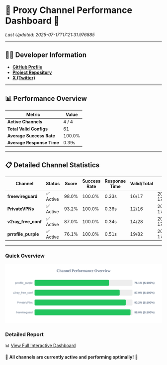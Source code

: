 # 🌟 Proxy Channel Performance Dashboard 🌟

_Last Updated: 2025-07-17T17:21:31.976885_

---

## 👩‍💻 Developer Information

- **[GitHub Profile](https://github.com/4n0nymou3)**  
- **[Project Repository](https://github.com/4n0nymou3/multi-proxy-config-fetcher)**  
- **[X (Twitter)](https://x.com/4n0nymou3)**  

---

## 📊 Performance Overview

| Metric                | Value       |
|-----------------------|-------------|
| **Active Channels**   | 4 / 4       |
| **Total Valid Configs** | 61          |
| **Average Success Rate** | 100.0%      |
| **Average Response Time** | 0.39s       |

---

## 📋 Detailed Channel Statistics

| Channel          | Status     | Score  | Success Rate | Response Time | Valid/Total | Last Success               |
|------------------|------------|--------|--------------|---------------|-------------|----------------------------|
| **freewireguard**  | ✅ Active  | 98.0%  | 100.0% | 0.33s         | 16/17       | 2025-07-17T17:21:31.975127 |
| **PrivateVPNs**  | ✅ Active  | 93.2%  | 100.0% | 0.36s         | 12/16       | 2025-07-17T17:21:31.618759 |
| **v2ray_free_conf**  | ✅ Active  | 87.0%  | 100.0% | 0.34s         | 14/28       | 2025-07-17T17:21:31.214557 |
| **prrofile_purple**  | ✅ Active  | 76.1%  | 100.0% | 0.51s         | 19/82       | 2025-07-17T17:21:30.787925 |

---

### Quick Overview
<div align="center">
  <a href="https://raw.githubusercontent.com/nullluser/NullRepo/refs/heads/main/assets/channel_stats_chart.svg">
    <img src="https://raw.githubusercontent.com/nullluser/NullRepo/refs/heads/main/assets/channel_stats_chart.svg" alt="Source Performance Statistics" width="800">
  </a>
</div>

### Detailed Report
📊 [View Full Interactive Dashboard](https://htmlpreview.github.io/?https://github.com/nullluser/NullRepo/blob/main/assets/performance_report.html)

🎉 **All channels are currently active and performing optimally!** 🎉
